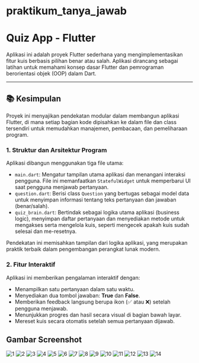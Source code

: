 # praktikum_tanya_jawab

# Quiz App - Flutter

Aplikasi ini adalah proyek Flutter sederhana yang mengimplementasikan fitur kuis berbasis pilihan benar atau salah. Aplikasi dirancang sebagai latihan untuk memahami konsep dasar Flutter dan pemrograman berorientasi objek (OOP) dalam Dart.

---

## 📚 Kesimpulan

Proyek ini menyajikan pendekatan modular dalam membangun aplikasi Flutter, di mana setiap bagian kode dipisahkan ke dalam file dan class tersendiri untuk memudahkan manajemen, pembacaan, dan pemeliharaan program.

### 1. Struktur dan Arsitektur Program
Aplikasi dibangun menggunakan tiga file utama:

- `main.dart`: Mengatur tampilan utama aplikasi dan menangani interaksi pengguna. File ini memanfaatkan `StatefulWidget` untuk memperbarui UI saat pengguna menjawab pertanyaan.
- `question.dart`: Berisi class `Question` yang bertugas sebagai model data untuk menyimpan informasi tentang teks pertanyaan dan jawaban (benar/salah).
- `quiz_brain.dart`: Bertindak sebagai logika utama aplikasi (business logic), menyimpan daftar pertanyaan dan menyediakan metode untuk mengakses serta mengelola kuis, seperti mengecek apakah kuis sudah selesai dan me-resetnya.

Pendekatan ini memisahkan tampilan dari logika aplikasi, yang merupakan praktik terbaik dalam pengembangan perangkat lunak modern.

### 2. Fitur Interaktif
Aplikasi ini memberikan pengalaman interaktif dengan:

- Menampilkan satu pertanyaan dalam satu waktu.
- Menyediakan dua tombol jawaban: **True** dan **False**.
- Memberikan feedback langsung berupa ikon (✅ atau ❌) setelah pengguna menjawab.
- Menunjukkan progres dan hasil secara visual di bagian bawah layar.
- Mereset kuis secara otomatis setelah semua pertanyaan dijawab.

## Gambar Screenshot
![1](https://github.com/user-attachments/assets/e3a3019d-9151-4fc1-a3ad-0161af824a6b)
![2](https://github.com/user-attachments/assets/81b17dd1-b169-469b-9125-cc40e679b9f1)
![3](https://github.com/user-attachments/assets/ec1b04ef-987c-4104-9b4c-fbbcd4657668)
![4](https://github.com/user-attachments/assets/577ad2f8-c71e-4a58-900b-3edb476f9865)
![5](https://github.com/user-attachments/assets/b469d75d-a0c2-4b84-8cb5-60078a68dce9)
![6](https://github.com/user-attachments/assets/9b53ea17-e571-4034-b25c-6952ed7ad970)
![7](https://github.com/user-attachments/assets/f6e58ab3-d58f-4206-8931-936b1886b99f)
![8](https://github.com/user-attachments/assets/629476e9-96b2-4375-9490-7c3c45aba53e)
![9](https://github.com/user-attachments/assets/2fd64295-f0d9-42fd-8d4e-9a688a1a7262)
![10](https://github.com/user-attachments/assets/94dacbac-2015-43d8-8d78-f037b528ae90)
![11](https://github.com/user-attachments/assets/b12e96c5-ba62-415c-9921-72aad51614c3)
![12](https://github.com/user-attachments/assets/ca8b8454-c2e4-452f-9da5-3bd72926f915)
![13](https://github.com/user-attachments/assets/9fc17b1c-cbcc-4845-9b6a-ecc7392290d2)
![14](https://github.com/user-attachments/assets/7639cb41-1ea9-42ca-b165-2857cce543e3)
